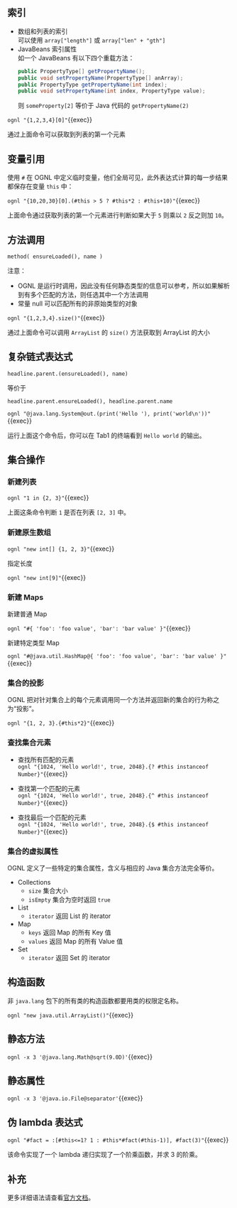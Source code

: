 ## 索引

- 数组和列表的索引  
  可以使用 `array["length"]` 或 `array["len" + "gth"]`
- JavaBeans 索引属性  
  如一个 JavaBeans 有以下四个重载方法：
  ```java
  public PropertyType[] getPropertyName();
  public void setPropertyName(PropertyType[] anArray);
  public PropertyType getPropertyName(int index);
  public void setPropertyName(int index, PropertyType value);
  ```
  则 `someProperty[2]` 等价于 Java 代码的 `getPropertyName(2)`

`ognl "{1,2,3,4}[0]"`{{exec}}

通过上面命令可以获取到列表的第一个元素

## 变量引用

使用 `#` 在 OGNL 中定义临时变量，他们全局可见，此外表达式计算的每一步结果都保存在变量 `this` 中：

`ognl "{10,20,30}[0].(#this > 5 ? #this*2 : #this+10)"`{{exec}}

上面命令通过获取列表的第一个元素进行判断如果大于 `5` 则乘以 `2` 反之则加 `10`。

## 方法调用

`method( ensureLoaded(), name )`

注意：

- OGNL 是运行时调用，因此没有任何静态类型的信息可以参考，所以如果解析到有多个匹配的方法，则任选其中一个方法调用
- 常量 null 可以匹配所有的非原始类型的对象

`ognl "{1,2,3,4}.size()"`{{exec}}

通过上面命令可以调用 `ArrayList` 的 `size()` 方法获取到 ArrayList 的大小

## 复杂链式表达式

`headline.parent.(ensureLoaded(), name)`

等价于

`headline.parent.ensureLoaded(), headline.parent.name`

`ognl "@java.lang.System@out.(print('Hello '), print('world\n'))"`{{exec}}

运行上面这个命令后，你可以在 Tab1 的终端看到 `Hello world` 的输出。

## 集合操作

### 新建列表

`ognl "1 in {2, 3}"`{{exec}}

上面这条命令判断 `1` 是否在列表 `[2, 3]` 中。

### 新建原生数组

`ognl "new int[] {1, 2, 3}"`{{exec}}

指定长度

`ognl "new int[9]"`{{exec}}

### 新建 Maps

新建普通 Map

`ognl "#{ 'foo': 'foo value', 'bar': 'bar value' }"`{{exec}}

新建特定类型 Map

`ognl "#@java.util.HashMap@{ 'foo': 'foo value', 'bar': 'bar value' }"`{{exec}}

### 集合的投影

OGNL 把对针对集合上的每个元素调用同一个方法并返回新的集合的行为称之为“投影”。

`ognl "{1, 2, 3}.{#this*2}"`{{exec}}

### 查找集合元素

- 查找所有匹配的元素  
  `ognl "{1024, 'Hello world!', true, 2048}.{? #this instanceof Number}"`{{exec}}

- 查找第一个匹配的元素  
  `ognl "{1024, 'Hello world!', true, 2048}.{^ #this instanceof Number}"`{{exec}}

- 查找最后一个匹配的元素  
  `ognl "{1024, 'Hello world!', true, 2048}.{$ #this instanceof Number}"`{{exec}}

### 集合的虚拟属性

OGNL 定义了一些特定的集合属性，含义与相应的 Java 集合方法完全等价。

- Collections
  - `size` 集合大小
  - `isEmpty` 集合为空时返回 `true`
- List
  - `iterator` 返回 List 的 iterator
- Map
  - `keys` 返回 Map 的所有 Key 值
  - `values` 返回 Map 的所有 Value 值
- Set
  - `iterator` 返回 Set 的 iterator

## 构造函数

非 `java.lang` 包下的所有类的构造函数都要用类的权限定名称。

`ognl "new java.util.ArrayList()"`{{exec}}

## 静态方法

`ognl -x 3 '@java.lang.Math@sqrt(9.0D)'`{{exec}}

## 静态属性

`ognl -x 3 '@java.io.File@separator'`{{exec}}

## 伪 lambda 表达式

`ognl "#fact = :[#this<=1? 1 : #this*#fact(#this-1)], #fact(3)"`{{exec}}

该命令实现了一个 lambda 递归实现了一个阶乘函数，并求 3 的阶乘。

## 补充

更多详细语法请查看[官方文档](https://commons.apache.org/proper/commons-ognl/language-guide.html)。
